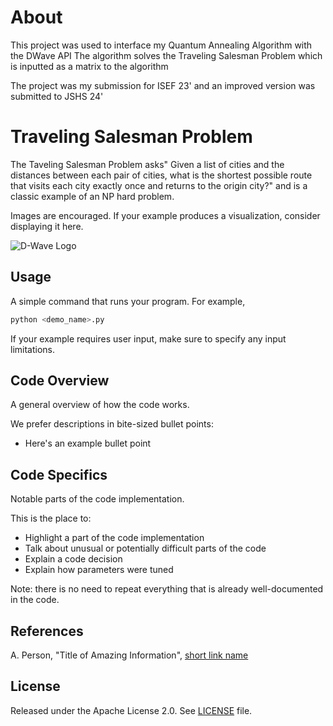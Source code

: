 <!-- Before submitting your code, please delete the above code contribution
instructions and this comment as they will not be relevant in your code 
example README.md.-->
# About
This project was used to interface my Quantum Annealing Algorithm with the DWave API
The algorithm solves the Traveling Salesman Problem which is inputted as a matrix to the algorithm 

The project was my submission for ISEF 23' and an improved version was submitted to JSHS 24'
# Traveling Salesman Problem
The Taveling Salesman Problem asks" Given a list of cities and the distances between each pair of cities, what is the shortest possible route that visits each city exactly once and returns to the origin city?" and is a classic example of an NP hard problem.



Images are encouraged. If your example produces a visualization, consider
displaying it here.

![D-Wave Logo](dwave_logo.png)

## Usage

A simple command that runs your program. For example,

```bash
python <demo_name>.py
```

If your example requires user input, make sure to specify any input limitations.

## Code Overview

A general overview of how the code works.

We prefer descriptions in bite-sized bullet points:

* Here's an example bullet point

## Code Specifics

Notable parts of the code implementation.

This is the place to:

* Highlight a part of the code implementation
* Talk about unusual or potentially difficult parts of the code
* Explain a code decision
* Explain how parameters were tuned

Note: there is no need to repeat everything that is already well-documented in
the code.

## References

A. Person, "Title of Amazing Information", [short link
name](https://example.com/)

## License

Released under the Apache License 2.0. See [LICENSE](LICENSE) file.
